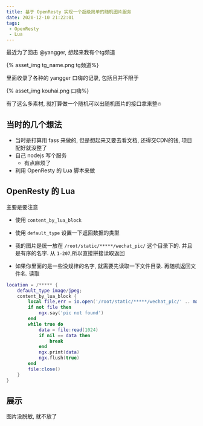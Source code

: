 ```yaml
---
title: 基于 OpenResty 实现一个超级简单的随机图片服务
date: 2020-12-10 21:22:01
tags:
 - OpenResty
 - Lua
---
```




最近为了回击 @yangger, 想起来我有个tg频道

{% asset_img tg_name.png tg频道%}



里面收录了各种的 yangger 口嗨的记录, 包括且并不限于

{% asset_img kouhai.png 口嗨%}



有了这么多素材, 就打算做一个随机可以出随机图片的接口拿来整🔥

<!--more-->

## 当时的几个想法

* 当时是打算用 fass 来做的, 但是想起来又要去看文档, 还得交CDN的钱, 项目配好就没整了
* 自己 nodejs 写个服务
  * 有点麻烦了
* 利用 OpenResty 的 Lua 脚本来做



## OpenResty 的 Lua

主要是要注意

* 使用  `content_by_lua_block `

* 使用 `default_type` 设置一下返回数据的类型

* 我的图片是统一放在 `/root/static/*****/wechat_pic/` 这个目录下的.  并且是有序的名字. 从 `1-207`,所以直接拼接读取返回

* 如果你里面的是一些没规律的名字, 就需要先读取一下文件目录.  再随机返回文件名. 读取

  

```lua
location = /***** {
    default_type image/jpeg;
    content_by_lua_block {
        local file,err = io.open('/root/static/*****/wechat_pic/' .. math.random(207) .. '.jpg', 'r')
        if not file then
            ngx.say('pic not found')
        end
        while true do
            data = file:read(1024)
            if nil == data then
                break
            end
            ngx.print(data)
            ngx.flush(true)
        end
        file:close()
    }
}
```



## 展示

图片没脱敏, 就不放了





